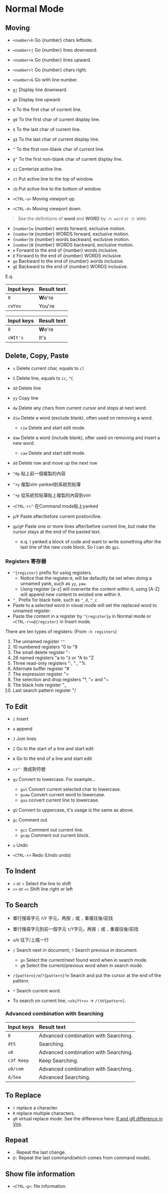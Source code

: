 # Normal Mode

## Moving

- `<number>h` Go {number} chars leftside.
- `<number>j` Go {number} lines downward.
- `<number>k` Go {number} lines upward.
- `<number>l` Go {number} chars right.
- `<number>G` Go with line number.

- `gj` Display line downward.
- `gk` Display line upward.

- `0` To the first char of current line.
- `g0` To the first char of current display line.
- `$` To the last char of current line.
- `g$` To the last char of current display line.
- `^` To the first non-blank char of current line.   
- `g^` To the first non-blank char of current display line.   

- `zz` Centerize active line.
- `zt` Put active line to the top of window.
- `zb` Put active line to the bottom of window.
- `<CTRL-u>` Moving viewport up.
- `<CTRL-d>` Moving viewport down.


> See the definitions of **word** and **WORD** by `:h word` or `:h WORD`.
 
- `{number}w` {number} words forward, exclusive motion.
- `{number}W` {number} WORDS forward, exclusive motion.
- `{number}b` {number} words backward, exclusive motion.
- `{number}B` {number} WORDS backward, exclusive motion.
- `e` Forward to the end of {number} words inclusive.
- `E` Forward to the end of {number} WORDS inclusive.
- `ge` Backward to the end of {number} words inclusive.
- `gE` Backward to the end of {number} WORDS inclusive.

E.q. 

| Input keys | Result text |
|:-----------|:-----|
| `0` | **W**e're |
| `cwYou` | You're |

| Input keys | Result text |
|:-----------|:-----|
| `0` | **W**e're |
| `cWIt's` | It's |



## Delete, Copy, Paste

- `s` Delete current char, equals to `cl`
- `S` Delete line, equals to `cc`, `^C`
- `dd` Delete line
- `yy` Copy line

- `dw` Delete any chars from current cursor and stops at next word.
- `diw` Delete a word (exclude blank), often used on removing a word.
  - `ciw` Delete and start edit mode.
- `daw` Delete a word (include blank), ofter used on removing and insert a new word.
  - `caw` Delete and start edit mode.
- `dd` Delete row and move up the next row

- `"0p` 貼上前一個複製的內容 
- `"+y` 複製vim yanked到系統剪貼簿
- `"+p` 從系統剪貼簿貼上複製的內容到vim
- `<CTRL-r>"` 在Command mode貼上yanked  

- `p`/`P` Paste after/before current postion/line.
- `gp`/`gP` Paste one or more lines after/before current line, but make the cursor stays at the end of the pasted text.
  - e.q. I yanked a block of code and want to write something after the last line of the new code block. So I can do `gpi`.



### Registers 寄存器

- `"{register}` prefix for using registers.
  - Notice that the register:`0`, will be defaultly be set when doing a unnamed yank, such as `yy`, `yaw`.  
  - Using register [a-z] will overwrite the content within it, using [A-Z] will append new content to existed one within it.
- `"_` Prefix for black hole, such as `"_d`, `"_c`
- Paste to a selected word in visual mode will set the replaced word to unnamed register.
- Paste the content in a register by `"{register}p` in Normal mode or `<CTRL-r>=@{register}` in Insert mode.



There are ten types of registers: (From `:h registers`)

1. The unnamed register `""`
2. 10 numbered registers "0 to "9
3. The small delete register "-
4. 26 named registers "a to "z or "A to "Z
5. Three read-only registers ":, "., "%
6. Alternate buffer register "#
7. The expression register "=
8. The selection and drop registers "*, "+ and "~ 
9. The black hole register "_
10. Last search pattern register "/



## To Edit

- `i` insert
- `a` append
- `J` Join lines
- `I` Go to the start of a line and start edit
- `A` Go to the end of a line and start edit

- `cs"'` 換成對符號

- `gu` Convert to lowercase. For example...
   - `gul` Convert current selected char to lowercase.
   - `guaw` Convert current word to lowercase.
   - `guu` convert current line to lowercase.
- `gU` Convert to uppercase, it's usage is the same as above.

- `gc` Comment out.
   - `gcc` Comment out current line.
   - `gcap` Comment out current block.

- `u` Undo
- `<CTRL-r>` Redo (Undo undo)

## To Indent

- `>` or `<` Select the line to shift
- `>>` or `<<` Shift line right or left


## To Search

- 單行搜尋字元  `f`/`F` 字元，再按 `;` 或 `,` 重複往後/前找
- 單行搜尋字元到前一個字元  `t`/`T`字元，再按 `;` 或 `,` 重複往後/前找
-  `o`/`O` 往下/上插一行 

- `/` Search next in document, `?` Search previous in document.
  - `gn` Select the current/next found word when in search mode.
  - `gN` Select the current/previous word when in search mode.
- `/{pattern}/e`/`?{pattern}?e` Search and put the cursor at the end of the pattern.
- `*` Search current word.
- To search on current line, `<shift+v>` -> `/\%V{pattern}`.


### Advanced combination with Searching

| Input keys | Result text |
|:-----------|:------------|
| `0` | Advanced combination with Searching. |
| `dtS` | Searching. |
| `u0` | Advanced combination with Searching. |
| `c3f Keep `| Keep Searching. |
| `u0/com` | Advanced combination with Searching. |
| `d/Sea` | Advanced Searching. |


## To Replace

- `r` replace a character.
- `R` replace multiple characters.
- `gR` virtual replace mode. See the difference here: [R and gR difference in Vim](https://superuser.com/a/705074/1140629). 



## Repeat

- `.` Repeat the last change.
- `@:` Repeat the last command(which comes from command mode).

## Show file information

- `<CTRL-g>`: file information.
